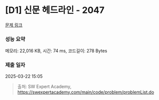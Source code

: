 # [D1] 신문 헤드라인 - 2047 

[문제 링크](https://swexpertacademy.com/main/code/problem/problemDetail.do?contestProbId=AV5QKsLaAy0DFAUq) 

### 성능 요약

메모리: 22,016 KB, 시간: 74 ms, 코드길이: 278 Bytes

### 제출 일자

2025-03-22 15:05



> 출처: SW Expert Academy, https://swexpertacademy.com/main/code/problem/problemList.do